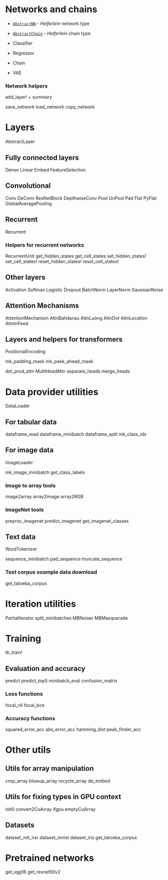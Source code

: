 
# Networks and chains

+ [`AbstractNN`](@ref) - *Helferlein* network type
+ [`AbstractChain`](@ref) - *Helferlein* chain type


+ Classifier
+ Regressor
+ Chain
+ VAE

### Network helpers

add_layer!
+
summary

save_network
load_network
copy_network



# Layers

AbstractLayer

## Fully connected layers

Dense
Linear
Embed
FeatureSelection


## Convolutional

Conv
DeConv
ResNetBlock
DepthwiseConv
Pool
UnPool
Pad
Flat
PyFlat
GlobalAveragePooling

## Recurrent

Recurrent


### Helpers for recurrent networks

RecurrentUnit
get_hidden_states
get_cell_states
set_hidden_states!
set_cell_states!
reset_hidden_states!
reset_cell_states!





## Other layers

Activation
Softmax
Logistic
Dropout
BatchNorm
LayerNorm
GaussianNoise


## Attention Mechanisms

AttentionMechanism
AttnBahdanau
AttnLuong
AttnDot
AttnLocation
AttnInFeed



## Layers and helpers for transformers

PositionalEncoding

mk_padding_mask
mk_peek_ahead_mask

dot_prod_attn
MultiHeadAttn
separate_heads
merge_heads



# Data provider utilities

DataLoader

## For tabular data

dataframe_read
dataframe_minibatch
dataframe_split
mk_class_ids


## For image data

ImageLoader

mk_image_minibatch
get_class_labels

### Image to array tools

image2array
array2image
array2RGB

### ImageNet tools

preproc_imagenet
predict_imagenet
get_imagenet_classes


## Text data

WordTokenizer

sequence_minibatch
pad_sequence
truncate_sequence

### Text corpus example data download

get_tatoeba_corpus



# Iteration utilities

PartialIterator
split_minibatches
MBNoiser
MBMasquerade




# Training

tb_train!

## Evaluation and accuracy

predict
predict_top5
minibatch_eval
confusion_matrix

### Loss functions

focal_nll
focal_bce

### Accuracy functions

squared_error_acc
abs_error_acc
hamming_dist
peak_finder_acc






# Other utils
## Utils for array manipulation

crop_array
blowup_array
recycle_array
de_embed

## Utils for fixing types in GPU context

init0
convert2CuArray
ifgpu
emptyCuArray


## Datasets

dataset_mit_nsr
dataset_mnist
dataset_iris
get_tatoeba_corpus

# Pretrained networks

get_vgg16
get_resnet50v2
